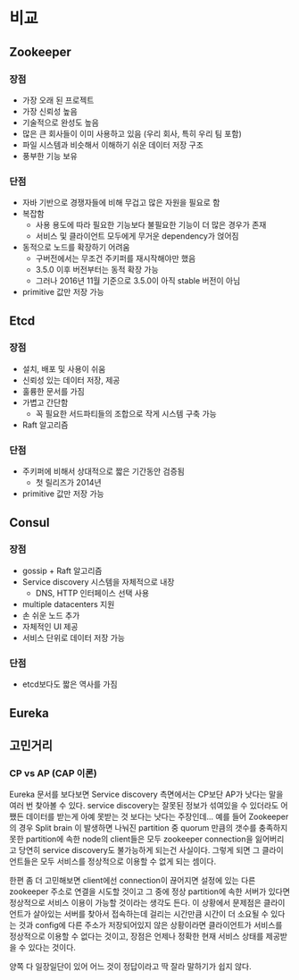 # 비교

## Zookeeper

### 장점

* 가장 오래 된 프로젝트
* 가장 신뢰성 높음
* 기술적으로 완성도 높음
* 많은 큰 회사들이 이미 사용하고 있음 \(우리 회사, 특히 우리 팀 포함\)
* 파일 시스템과 비슷해서 이해하기 쉬운 데이터 저장 구조
* 풍부한 기능 보유

### 단점

* 자바 기반으로 경쟁자들에 비해 무겁고 많은 자원을 필요로 함
* 복잡함
  * 사용 용도에 따라 필요한 기능보다 불필요한 기능이 더 많은 경우가 존재
  * 서비스 및 클라이언트 모두에게 무거운 dependency가 얹어짐
* 동적으로 노드를 확장하기 어려움
  * 구버전에서는 무조건 주키퍼를 재시작해야만 했음
  * 3.5.0 이후 버전부터는 동적 확장 가능
  * 그러나 2016년 11월 기준으로 3.5.0이 아직 stable 버전이 아님
* primitive 값만 저장 가능

## Etcd

### 장점

* 설치, 배포 및 사용이 쉬움
* 신뢰성 있는 데이터 저장, 제공
* 훌륭한 문서를 가짐
* 가볍고 간단함
  * 꼭 필요한 서드파티들의 조합으로 작게 시스템 구축 가능
* Raft 알고리즘

### 단점

* 주키퍼에 비해서 상대적으로 짧은 기간동안 검증됨
  * 첫 릴리즈가 2014년
* primitive 값만 저장 가능

## Consul

### 장점

* gossip + Raft 알고리즘
* Service discovery 시스템을 자체적으로 내장
  * DNS, HTTP 인터페이스 선택 사용
* multiple datacenters 지원
* 손 쉬운 노드 추가
* 자체적인 UI 제공
* 서비스 단위로 데이터 저장 가능

### 단점

* etcd보다도 짧은 역사를 가짐

## Eureka

## 고민거리

### CP vs AP \(CAP 이론\)

Eureka 문서를 보다보면 Service discovery 측면에서는 CP보단 AP가 낫다는 말을 여러 번 찾아볼 수 있다. service discovery는 잘못된 정보가 섞여있을 수 있더라도 어쨌든 데이터를 받는게 아예 못받는 것 보다는 낫다는 주장인데... 예를 들어 Zookeeper의 경우 Split brain 이 발생하면 나눠진 partition 중 quorum 만큼의 갯수를 충족하지 못한 partition에 속한 node의 client들은 모두 zookeeper connection을 잃어버리고 당연히 service discovery도 불가능하게 되는건 사실이다. 그렇게 되면 그 클라이언트들은 모두 서비스를 정상적으로 이용할 수 없게 되는 셈이다.

한편 좀 더 고민해보면 client에선 connection이 끊어지면 설정에 있는 다른 zookeeper 주소로 연결을 시도할 것이고 그 중에 정상 partition에 속한 서버가 있다면 정상적으로 서비스 이용이 가능할 것이라는 생각도 든다. 이 상황에서 문제점은 클라이언트가 살아있는 서버를 찾아서 접속하는데 걸리는 시간만큼 시간이 더 소요될 수 있다는 것과 config에 다른 주소가 저장되어있지 않은 상황이라면 클라이언트가 서비스를 정상적으로 이용할 수 없다는 것이고, 장점은 언제나 정확한 현재 서비스 상태를 제공받을 수 있다는 것이다.

양쪽 다 일장일단이 있어 어느 것이 정답이라고 딱 잘라 말하기가 쉽지 않다.

